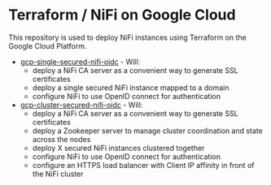 # Terraform / NiFi on Google Cloud

This repository is used to deploy NiFi instances using Terraform on the Google Cloud Platform.

* [gcp-single-secured-nifi-oidc](./gcp-single-secured-nifi-oidc) - Will:
  * deploy a NiFi CA server as a convenient way to generate SSL certificates
  * deploy a single secured NiFi instance mapped to a domain
  * configure NiFi to use OpenID connect for authentication
* [gcp-cluster-secured-nifi-oidc](./gcp-cluster-secured-nifi-oidc) - Will:
  * deploy a NiFi CA server as a convenient way to generate SSL certificates
  * deploy a Zookeeper server to manage cluster coordination and state across the nodes
  * deploy X secured NiFi instances clustered together
  * configure NiFi to use OpenID connect for authentication
  * configure an HTTPS load balancer with Client IP affinity in front of the NiFi cluster

